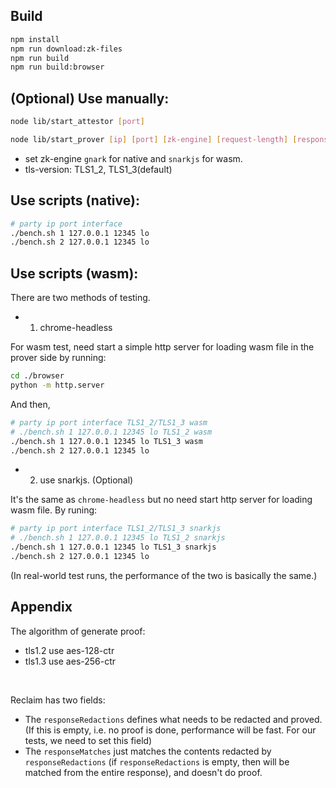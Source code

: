 
## Build

```sh
npm install
npm run download:zk-files
npm run build
npm run build:browser
```

## (Optional) Use manually:

```sh
node lib/start_attestor [port]
```

```sh
node lib/start_prover [ip] [port] [zk-engine] [request-length] [response-length] [tls-version]
```

- set zk-engine `gnark` for native and `snarkjs` for wasm.
- tls-version: TLS1_2, TLS1_3(default) 


## Use scripts (native):

```sh
# party ip port interface
./bench.sh 1 127.0.0.1 12345 lo
./bench.sh 2 127.0.0.1 12345 lo
```

## Use scripts (wasm):

There are two methods of testing.

- 1. chrome-headless

For wasm test, need start a simple http server for loading wasm file in the prover side by running:

```sh
cd ./browser
python -m http.server
```

And then,

```sh
# party ip port interface TLS1_2/TLS1_3 wasm
# ./bench.sh 1 127.0.0.1 12345 lo TLS1_2 wasm
./bench.sh 1 127.0.0.1 12345 lo TLS1_3 wasm
./bench.sh 2 127.0.0.1 12345 lo
```


- 2. use snarkjs. (Optional)

It's the same as `chrome-headless` but no need start http server for loading wasm file. By runing:

```sh
# party ip port interface TLS1_2/TLS1_3 snarkjs
# ./bench.sh 1 127.0.0.1 12345 lo TLS1_2 snarkjs
./bench.sh 1 127.0.0.1 12345 lo TLS1_3 snarkjs
./bench.sh 2 127.0.0.1 12345 lo
```

(In real-world test runs, the performance of the two is basically the same.)


## Appendix

The algorithm of generate proof:
- tls1.2 use aes-128-ctr
- tls1.3 use aes-256-ctr

<br/>

Reclaim has two fields:
- The `responseRedactions` defines what needs to be redacted and proved. (If this is empty, i.e. no proof is done, performance will be fast. For our tests, we need to set this field)
- The `responseMatches` just matches the contents redacted by `responseRedactions` (if `responseRedactions` is empty, then will be matched from the entire response), and doesn't do proof.
